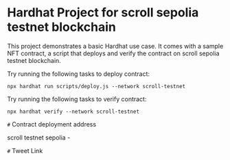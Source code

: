 # Hardhat Project for scroll sepolia testnet blockchain

This project demonstrates a basic Hardhat use case. It comes with a sample NFT contract, a script that deploys and verify the contract on scroll sepolia testnet blockchain.

Try running the following tasks to deploy contract:

```shell
npx hardhat run scripts/deploy.js --network scroll-testnet

```

Try running the following tasks to verify contract:

```shell
npx hardhat verify --network scroll-testnet 

```

`#` Contract deployment address

scroll testnet sepolia -   

`#` Tweet Link
